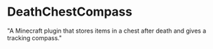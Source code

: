 # DeathChestCompass
"A Minecraft plugin that stores items in a chest after death and gives a tracking compass."

